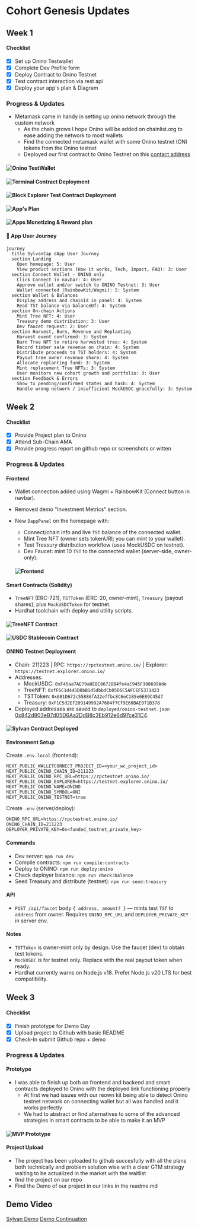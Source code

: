# Cohort Genesis Updates 

## Week 1 

#### Checklist
- [x] Set up Onino Testwallet
- [x] Complete Dev Profile form
- [x] Deploy Contract to Onino Testnet
- [x] Test contract interaction via rest api
- [x] Deploy your app's plan & Diagram

### Progress & Updates
- Metamask came in handy in setting up onino network through the custom network
     - As the chain grows I hope Onino will be added on chainlist.org to ease adding the network to most wallets
     - Find the connected metamask wallet with some Onino testnet tONI tokens from the Onino testnet
     - Deployed our first contract to Onino Testnet on this [contact address](https://testnet.explorer.onino.io/address/0xc2dFD5Cb92decB685787cEDC536046CBC251fe2A)

#### ![Onino TestWallet](https://github.com/Bratipah/sylvan-cap/blob/main/public/metamask-wallet.png)
#### ![Terminal Contract Deployment](https://github.com/Bratipah/sylvan-cap/blob/main/public/onino-contract-testnet.png)
#### ![Block Explorer Test Contract Deployment](https://github.com/Bratipah/sylvan-cap/blob/main/public/contract-onino-explorer2.png)
#### ![App's Plan](https://github.com/Bratipah/sylvan-cap/blob/main/public/Sylvan%20.png)
#### ![Apps Monetizing & Reward plan](https://github.com/Bratipah/sylvan-cap/blob/main/public/reward%20distribution.png)
#### 🧭 App User Journey

```mermaid
journey
  title SylvanCap dApp User Journey
  section Landing
    Open homepage: 5: User
    View product sections (How it works, Tech, Impact, FAQ): 3: User
  section Connect Wallet - ONINO only
    Click Connect in navbar: 4: User
    Approve wallet and/or switch to ONINO Testnet: 3: User
    Wallet connected (RainbowKit/Wagmi): 5: System
  section Wallet & Balances
    Display address and chainId in panel: 4: System
    Read TST balance via balanceOf: 4: System
  section On-chain Actions
    Mint Tree NFT: 4: User
    Treasury demo distribution: 3: User
    Dev faucet request: 2: User
  section Harvest, Burn, Revenue and Replanting
    Harvest event confirmed: 3: System
    Burn Tree NFT to retire harvested tree: 4: System
    Record timber sale revenue on chain: 4: System
    Distribute proceeds to TST holders: 4: System
    Payout tree owner revenue share: 4: System
    Allocate replanting fund: 3: System
    Mint replacement Tree NFTs: 3: System
    User monitors new cohort growth and portfolio: 3: User
  section Feedback & Errors
    Show tx pending/confirmed states and hash: 4: System
    Handle wrong network / insufficient MockUSDC gracefully: 3: System
```




## Week 2

#### Checklist
- [x] Provide Project plan to Onino
- [x] Attend Sub-Chain AMA
- [x] Provide progress report on github repo or screenshots or witten

### Progress & Updates

#### Frontend
- Wallet connection added using Wagmi + RainbowKit (Connect button in navbar).
- Removed demo "Investment Metrics" section.
- New `DappPanel` on the homepage with:
  - Connect/chain info and live `TST` balance of the connected wallet.
  - Mint Tree NFT (owner sets tokenURI; you can mint to your wallet).
  - Test Treasury distribution workflow (uses MockUSDC on testnet).
  - Dev Faucet: mint 10 `TST` to the connected wallet (server-side, owner-only).

  #### ![Frontend](https://github.com/Bratipah/sylvan-cap/blob/main/public/frontend1.png)

#### Smart Contracts (Solidity)
- `TreeNFT` (ERC-721), `TSTToken` (ERC-20, owner-mint), `Treasury` (payout shares), plus `MockUSDCToken` for testnet.
- Hardhat toolchain with deploy and utility scripts.

#### ![TreeNFT Contract](https://github.com/Bratipah/sylvan-cap/blob/main/public/tree-NFT.png)
#### ![USDC Stablecoin Contract](https://github.com/Bratipah/sylvan-cap/blob/main/public/USDC%20Stablecoin%20Contract.png) 

#### ONINO Testnet Deployment
- Chain: 211223 | RPC: `https://rpctestnet.onino.io/` | Explorer: `https://testnet.explorer.onino.io/`
- Addresses:
  - MockUSDC: `0xF45aa7AE79a8E8C86728B4fe4aC945F388699Ade`
  - TreeNFT: `0xfF6C1d445D8bB1d5dbbdCb05D6C5AFCEF5371423`
  - TSTToken: `0x681D672c55886fA32effbc8C6eC185e6E89C45d7`
  - Treasury: `0xF1C5d2Ef209149992A7604f7Cf9E60BAE971B378`
- Deployed addresses are saved to `deployed/onino-testnet.json` [0x842d803eB7d05D6Aa2DdB8c3Eb912e6d97ce31C4](https://testnet.explorer.onino.io/address/0x842d803eB7d05D6Aa2DdB8c3Eb912e6d97ce31C4?tab=index).

#### ![Sylvan Contract Deployed](https://github.com/Bratipah/sylvan-cap/blob/main/public/ContractDeployment.png)

#### Environment Setup

Create `.env.local` (frontend):

```
NEXT_PUBLIC_WALLETCONNECT_PROJECT_ID=<your_wc_project_id>
NEXT_PUBLIC_ONINO_CHAIN_ID=211223
NEXT_PUBLIC_ONINO_RPC_URL=https://rpctestnet.onino.io/
NEXT_PUBLIC_ONINO_EXPLORER=https://testnet.explorer.onino.io/
NEXT_PUBLIC_ONINO_NAME=ONINO
NEXT_PUBLIC_ONINO_SYMBOL=ONI
NEXT_PUBLIC_ONINO_TESTNET=true
```

Create `.env` (server/deploy):

```
ONINO_RPC_URL=https://rpctestnet.onino.io/
ONINO_CHAIN_ID=211223
DEPLOYER_PRIVATE_KEY=0x<funded_testnet_private_key>
```

#### Commands
- Dev server: `npm run dev`
- Compile contracts: `npm run compile:contracts`
- Deploy to ONINO: `npm run deploy:onino`
- Check deployer balance: `npm run check:balance`
- Seed Treasury and distribute (testnet): `npm run seed:treasury`

#### API
- `POST /api/faucet` body `{ address, amount? }` — mints test `TST` to `address` from owner. Requires `ONINO_RPC_URL` and `DEPLOYER_PRIVATE_KEY` in server env.

#### Notes
- `TSTToken` is owner-mint only by design. Use the faucet (dev) to obtain test tokens.
- `MockUSDC` is for testnet only. Replace with the real payout token when ready.
- Hardhat currently warns on Node.js v18. Prefer Node.js v20 LTS for best compatibility.

  

## Week 3

#### Checklist
- [x] Finish prototype for Demo Day
- [x] Upload project to Github with basic README
- [x] Check-In submit Github repo + demo

### Progress & Updates

#### Prototype
- I was able to finish up both on frontend and backend and smart contracts deployed to Onino with the deployed link functioning properly
     - At first we had issues with our reown kit being able to detect Onino testnet network on connecting wallet but all was handled and it works perfectly
     - We had to abstract or find alternatives to some of the advanced strategies in smart contracts to be able to make it an MVP

#### ![MVP Prototype](https://github.com/Bratipah/sylvan-cap/blob/main/public/frontend1.png)

#### Project Upload
- The project has been uploaded to github succesfully with all the plans both technically and problem solution wise with a clear GTM strategy waiting to be actualized in the market with the waitlist
- find the project on our repo
- Find the Demo of our project in our links in the readme.md


## Demo Video

[Sylvan Demo](https://www.loom.com/share/e57eb39b637c4f4b952024fdce9a65de?sid=ed1b8e16-b649-4e4e-9c85-0a7d15343c56)
[Demo Continuation](https://www.loom.com/share/3fa5b3790f1f40adac9238b7dfeb7e14?sid=86fd82fa-1bd6-4f29-8010-38f557609ee8)

